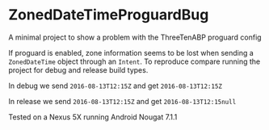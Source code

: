 # ZonedDateTimeProguardBug

A minimal project to show a problem with the ThreeTenABP proguard config

If proguard is enabled, zone information seems to be lost when sending a `ZonedDateTime` object through an `Intent`.
To reproduce compare running the project for debug and release build types.

In debug we send `2016-08-13T12:15Z` and get `2016-08-13T12:15Z`

In release we send `2016-08-13T12:15Z` and get `2016-08-13T12:15null`


Tested on a Nexus 5X running Android Nougat 7.1.1
